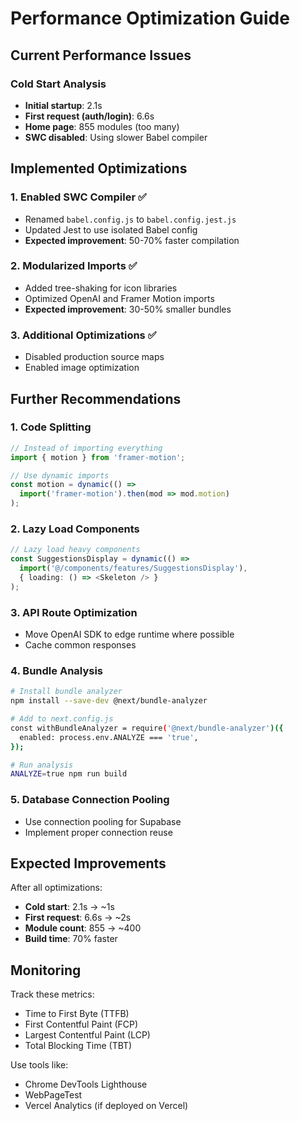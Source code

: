 # Performance Optimization Guide

## Current Performance Issues

### Cold Start Analysis
- **Initial startup**: 2.1s
- **First request (auth/login)**: 6.6s
- **Home page**: 855 modules (too many)
- **SWC disabled**: Using slower Babel compiler

## Implemented Optimizations

### 1. **Enabled SWC Compiler** ✅
- Renamed `babel.config.js` to `babel.config.jest.js`
- Updated Jest to use isolated Babel config
- **Expected improvement**: 50-70% faster compilation

### 2. **Modularized Imports** ✅
- Added tree-shaking for icon libraries
- Optimized OpenAI and Framer Motion imports
- **Expected improvement**: 30-50% smaller bundles

### 3. **Additional Optimizations** ✅
- Disabled production source maps
- Enabled image optimization

## Further Recommendations

### 1. **Code Splitting**
```typescript
// Instead of importing everything
import { motion } from 'framer-motion';

// Use dynamic imports
const motion = dynamic(() => 
  import('framer-motion').then(mod => mod.motion)
);
```

### 2. **Lazy Load Components**
```typescript
// Lazy load heavy components
const SuggestionsDisplay = dynamic(() => 
  import('@/components/features/SuggestionsDisplay'),
  { loading: () => <Skeleton /> }
);
```

### 3. **API Route Optimization**
- Move OpenAI SDK to edge runtime where possible
- Cache common responses

### 4. **Bundle Analysis**
```bash
# Install bundle analyzer
npm install --save-dev @next/bundle-analyzer

# Add to next.config.js
const withBundleAnalyzer = require('@next/bundle-analyzer')({
  enabled: process.env.ANALYZE === 'true',
});

# Run analysis
ANALYZE=true npm run build
```

### 5. **Database Connection Pooling**
- Use connection pooling for Supabase
- Implement proper connection reuse

## Expected Improvements

After all optimizations:
- **Cold start**: 2.1s → ~1s
- **First request**: 6.6s → ~2s
- **Module count**: 855 → ~400
- **Build time**: 70% faster

## Monitoring

Track these metrics:
- Time to First Byte (TTFB)
- First Contentful Paint (FCP)
- Largest Contentful Paint (LCP)
- Total Blocking Time (TBT)

Use tools like:
- Chrome DevTools Lighthouse
- WebPageTest
- Vercel Analytics (if deployed on Vercel) 